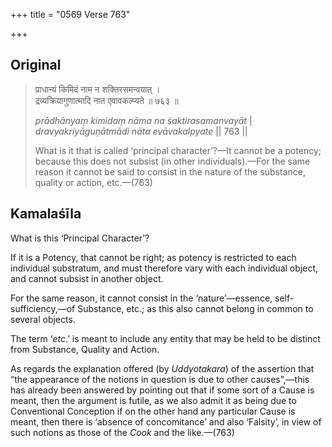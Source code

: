 +++
title = "0569 Verse 763"

+++
## Original 
>
> प्राधान्यं किमिदं नाम न शक्तिरसमन्वयात् ।  
> द्रव्यक्रियागुणात्मादि नात एवावकल्प्यते ॥ ७६३ ॥ 
>
> *prādhānyaṃ kimidaṃ nāma na śaktirasamanvayāt* \|  
> *dravyakriyāguṇātmādi nāta evāvakalpyate* \|\| 763 \|\| 
>
> What is it that is called ‘principal character’?—It cannot be a potency; because this does not subsist (in other individuals).—For the same reason it cannot be said to consist in the nature of the substance, quality or action, etc.—(763)



## Kamalaśīla

What is this ‘Principal Character’?

If it is a Potency, that cannot be right; as potency is restricted to each individual substratum, and must therefore vary with each individual object, and cannot subsist in another object.

For the same reason, it cannot consist in the ‘nature’—essence, self-sufficiency,—of Substance, etc.; as this also cannot belong in common to several objects.

The term ‘*etc*.’ is meant to include any entity that may be held to be distinct from Substance, Quality and Action.

As regards the explanation offered (by *Uddyotakara*) of the assertion that “the appearance of the notions in question is due to other causes”,—this has already been answered by pointing out that if some sort of a Cause is meant, then the argument is futile, as we also admit it as being due to Conventional Conception if on the other hand any particular Cause is meant, then there is ‘absence of concomitance’ and also ‘Falsity’, in view of such notions as those of the *Cook* and the like.—(763)


